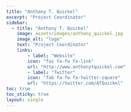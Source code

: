 ```yaml
---
title: "Anthony T. Quickel"
excerpt: "Project Coordinator"
sidebar:
  - title: "Anthony T. Quickel"
    image: assets/images/anthony_quickel.jpg
    image_alt: "logo"
    text: "Project Coordinator"
    links:
        - label: "Website"
        icon: "fas fa-fw fa-link"
        url: "http://www.anthonytquickel.com"
        - label: "Twitter"
        icon: "fab fa-fw fa-twitter-square"
        url: "https://twitter.com/ATQuickel"
toc: true
toc_sticky: true
layout: single
---
```

